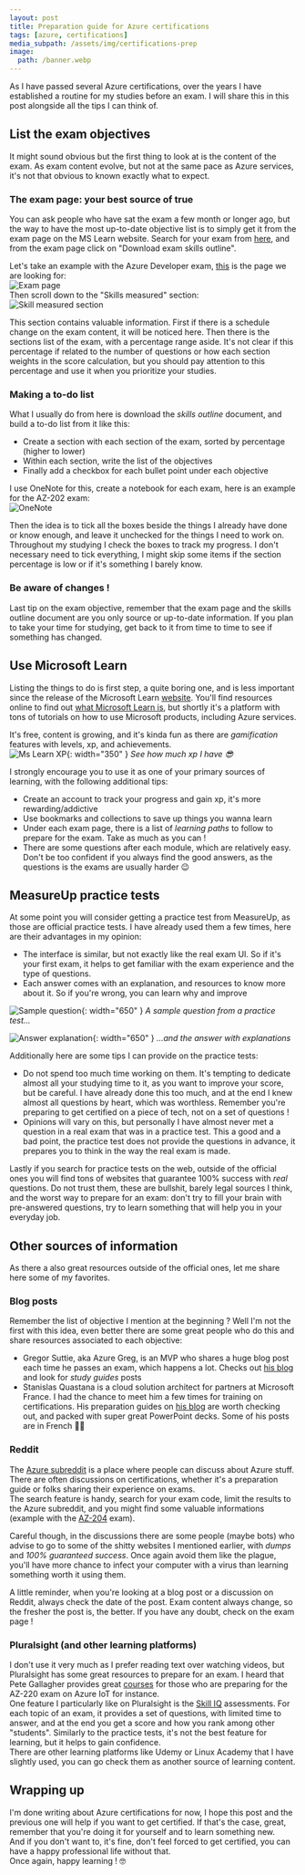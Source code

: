 ```yaml
---
layout: post
title: Preparation guide for Azure certifications
tags: [azure, certifications]
media_subpath: /assets/img/certifications-prep
image: 
  path: /banner.webp
---
```


As I have passed several Azure certifications, over the years I have established a routine for my studies before an exam. I will share this in this post alongside all the tips I can think of.


## List the exam objectives

It might sound obvious but the first thing to look at is the content of the exam. As exam content evolve, but not at the same pace as Azure services, it's not that obvious to known exactly what to expect.  

### The exam page: your best source of true
You can ask people who have sat the exam a few month or longer ago, but the way to have the most up-to-date objective list is to simply get it from the exam page on the MS Learn website. Search for your exam from [here](https://docs.microsoft.com/en-us/learn/certifications/browse/), and from the exam page click on "Download exam skills outline".  

Let's take an example with the Azure Developer exam, [this](https://docs.microsoft.com/en-us/learn/certifications/exams/az-204) is the page we are looking for:  
![Exam page](/01-exam-page.webp)  
Then scroll down to the "Skills measured" section:  
![Skill measured section](/02-download-skills.webp)  

This section contains valuable information. First if there is a schedule change on the exam content, it will be noticed here. Then there is the sections list of the exam, with a percentage range aside. It's not clear if this percentage if related to the number of questions or how each section weights in the score calculation, but you should pay attention to this percentage and use it when you prioritize your studies.  

### Making a to-do list
What I usually do from here is download the *skills outline* document, and build a to-do list from it like this:
- Create a section with each section of the exam, sorted by percentage (higher to lower)
- Within each section, write the list of the objectives
- Finally add a checkbox for each bullet point under each objective  

I use OneNote for this, create a notebook for each exam, here is an example for the AZ-202 exam:  
![OneNote](/03-onenote.webp)  

Then the idea is to tick all the boxes beside the things I already have done or know enough, and leave it unchecked for the things I need to work on. 
Throughout my studying I check the boxes to track my progress. I don't necessary need to tick everything, I might skip some items if the section percentage is low or if it's something I barely know.

### Be aware of changes !
Last tip on the exam objective, remember that the exam page and the skills outline document are you only source or up-to-date information. If you plan to take your time for studying, get back to it from time to time to see if something has changed.


## Use Microsoft Learn

Listing the things to do is first step, a quite boring one, and is less important since the release of the Microsoft Learn [website](https://docs.microsoft.com/en-us/learn/). You'll find resources online to find out [what Microsoft Learn is](https://docs.microsoft.com/en-us/learn/support/faq?pivots=general), but shortly it's a platform with tons of tutorials on how to use Microsoft products, including Azure services.  

It's free, content is growing, and it's kinda fun as there are *gamification* features with levels, xp, and achievements.  
![Ms Learn XP](/04-mslearn-xp.webp){: width="350" }
_See how much xp I have 😎_

I strongly encourage you to use it as one of your primary sources of learning, with the following additional tips:
- Create an account to track your progress and gain xp, it's more rewarding/addictive
- Use bookmarks and collections to save up things you wanna learn
- Under each exam page, there is a list of *learning paths* to follow to prepare for the exam. Take as much as you can !
- There are some questions after each module, which are relatively easy. Don't be too confident if you always find the good answers, as the questions is the exams are usually harder 😉


## MeasureUp practice tests

At some point you will consider getting a practice test from MeasureUp, as those are official practice tests. I have already used them a few times, here are their advantages in my opinion:
- The interface is similar, but not exactly like the real exam UI. So if it's your first exam, it helps to get familiar with the exam experience and the type of questions.
- Each answer comes with an explanation, and resources to know more about it. So if you're wrong, you can learn why and improve

![Sample question](/05-measureup-question.webp){: width="650" }
_A sample question from a practice test..._

![Answer explanation](/06-measureup-explanation.webp){: width="650" }
_...and the answer with explanations_

Additionally here are some tips I can provide on the practice tests:
- Do not spend too much time working on them. It's tempting to dedicate almost all your studying time to it, as you want to improve your score, but be careful. I have already done this too much, and at the end I knew almost all questions by heart, which was worthless. Remember you're preparing to get certified on a piece of tech, not on a set of questions !
- Opinions will vary on this, but personally I have almost never met a question in a real exam that was in a practice test. This a good and a bad point, the practice test does not provide the questions in advance, it prepares you to think in the way the real exam is made.

Lastly if you search for practice tests on the web, outside of the official ones you will find tons of websites that guarantee 100% success with *real* questions. Do not trust them, these are bullshit, barely legal sources I think, and the worst way to prepare for an exam: don't try to fill your brain with pre-answered questions, try to learn something that will help you in your everyday job.


## Other sources of information

As there a also great resources outside of the official ones, let me share here some of my favorites.

### Blog posts
Remember the list of objective I mention at the beginning ? Well I'm not the first with this idea, even better there are some great people who do this and share resources associated to each objective:
- Gregor Suttie, aka Azure Greg, is an MVP who shares a huge blog post each time he passes an exam, which happens a lot. Checks out [his blog](https://gregorsuttie.com/) and look for *study guides* posts
- Stanislas Quastana is a cloud solution architect for partners at Microsoft France. I had the chance to meet him a few times for training on certifications. His preparation guides on [his blog](https://stanislas.io/) are worth checking out, and packed with super great PowerPoint decks. Some of his posts are in French 🥖🐓

### Reddit
The [Azure subreddit](https://www.reddit.com/r/AZURE) is a place where people can discuss about Azure stuff. There are often discussions on certifications, whether it's a preparation guide or folks sharing their experience on exams.  
The search feature is handy, search for your exam code, limit the results to the Azure subreddit, and you might find some valuable informations (example with the [AZ-204](https://www.reddit.com/r/AZURE/search?q=az-204&restrict_sr=1) exam).  

Careful though, in the discussions there are some people (maybe bots) who advise to go to some of the shitty websites I mentioned earlier, with *dumps* and *100% guaranteed success*. Once again avoid them like the plague, you'll have more chance to infect your computer with a virus than learning something worth it using them.

A little reminder, when you're looking at a blog post or a discussion on Reddit, always check the date of the post. Exam content always change, so the fresher the post is, the better. If you have any doubt, check on the exam page !

### Pluralsight (and other learning platforms)
I don't use it very much as I prefer reading text over watching videos, but Pluralsight has some great resources to prepare for an exam. I heard that Pete Gallagher provides great [courses](https://app.pluralsight.com/profile/author/peter-gallagher) for those who are preparing for the AZ-220 exam on Azure IoT for instance.  
One feature I particularly like on Pluralsight is the [Skill IQ](https://app.pluralsight.com/skilliq) assessments. For each topic of an exam, it provides a set of questions, with limited time to answer, and at the end you get a score and how you rank among other "students". Similarly to the practice tests, it's not the best feature for learning, but it helps to gain confidence.  
There are other learning platforms like Udemy or Linux Academy that I have slightly used, you can go check them as another source of learning content. 


## Wrapping up

I'm done writing about Azure certifications for now, I hope this post and the previous one will help if you want to get certified. If that's the case, great, remember that you're doing it for yourself and to learn something new.  
And if you don't want to, it's fine, don't feel forced to get certified, you can have a happy professional life without that.  
Once again, happy learning ! 🤓
